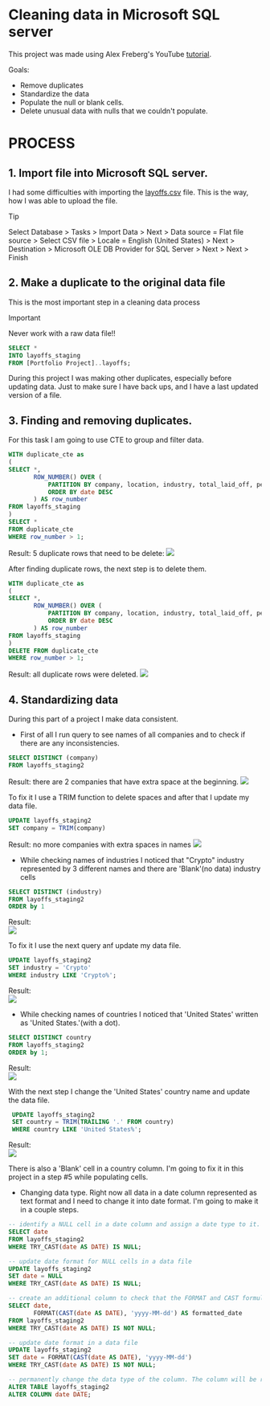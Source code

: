 # Cleaning data in Microsoft SQL server ##
 
This project was made using Alex Freberg's YouTube [tutorial](https://www.youtube.com/watch?v=4UltKCnnnTA).


Goals:
- Remove duplicates
- Standardize the data
- Populate the null or blank cells.
- Delete unusual data with nulls that we couldn't populate.

# PROCESS

## 1. Import file into Microsoft SQL server.

I had some difficulties with importing the [layoffs.csv](https://github.com/VictoriaStetskevych/projects_from_internet/blob/main/01_layoffs_alex_the_analyst/layoffs.csv) file. 
This is the way, how I was able to upload the file.

> [!TIP]
> Select Database > Tasks > Import Data > Next > Data source = Flat file source > Select CSV file > Locale = English (United States)  > Next > Destination > Microsoft OLE DB Provider for SQL Server > Next > Next > Finish

## 2. Make a duplicate to the original data file

This is the most important step in a cleaning data process  
> [!IMPORTANT]
> Never work with a raw data file!!

```sql
SELECT *
INTO layoffs_staging
FROM [Portfolio Project]..layoffs;
```

During this project I was making other duplicates, especially before updating data. Just to make sure I have back ups, and I have a last updated version of a file.

## 3. Finding and removing duplicates.
For this task I am going to use CTE to group and filter data.

```sql
WITH duplicate_cte as
(
SELECT *,
       ROW_NUMBER() OVER (
           PARTITION BY company, location, industry, total_laid_off, percentage_laid_off, date, stage, country, funds_raised_millions
           ORDER BY date DESC
       ) AS row_number
FROM layoffs_staging
)
SELECT *
FROM duplicate_cte
WHERE row_number > 1;
```
Result: 5 duplicate rows that need to be delete:
![](https://raw.githubusercontent.com/VictoriaStetskevych/projects_from_internet/refs/heads/main/01_layoffs_alex_the_analyst/images/01_duplicates.png)

After finding duplicate rows, the next step is to delete them.
```sql
WITH duplicate_cte as
(
SELECT *,
       ROW_NUMBER() OVER (
           PARTITION BY company, location, industry, total_laid_off, percentage_laid_off, date, stage, country, funds_raised_millions
           ORDER BY date DESC
       ) AS row_number
FROM layoffs_staging
)
DELETE FROM duplicate_cte
WHERE row_number > 1;
```
Result: all duplicate rows were deleted.
![](https://raw.githubusercontent.com/VictoriaStetskevych/projects_from_internet/refs/heads/main/01_layoffs_alex_the_analyst/images/02_dulicates_fixed.png)

## 4. Standardizing data

During this part of a project I make data consistent.

- First of all I run query to see names of all companies and to check if there are any inconsistencies. 
```sql
SELECT DISTINCT (company)
FROM layoffs_staging2
```
Result: there are 2 companies that have extra space at the beginning. 
![](https://raw.githubusercontent.com/VictoriaStetskevych/projects_from_internet/refs/heads/main/01_layoffs_alex_the_analyst/images/03_company.png)

To fix it I use a TRIM function to delete spaces and after that I update my data file.
```sql
UPDATE layoffs_staging2
SET company = TRIM(company)
```
Result: no more companies with extra spaces in names
![](https://raw.githubusercontent.com/VictoriaStetskevych/projects_from_internet/refs/heads/main/01_layoffs_alex_the_analyst/images/04_company_fixed.png)

- While checking names of industries I noticed that "Crypto" industry represented by 3 different names and there are 'Blank'(no data) industry cells 
```sql
SELECT DISTINCT (industry)
FROM layoffs_staging2
ORDER by 1
``` 
Result:                           
![](https://raw.githubusercontent.com/VictoriaStetskevych/projects_from_internet/refs/heads/main/01_layoffs_alex_the_analyst/images/05_industries.png)

To fix it I use the next query anf update my data file.
```sql
UPDATE layoffs_staging2
SET industry = 'Crypto'
WHERE industry LIKE 'Crypto%';
```
Result:                           
![](https://raw.githubusercontent.com/VictoriaStetskevych/projects_from_internet/refs/heads/main/01_layoffs_alex_the_analyst/images/06_industries_fixed.png)

- While checking names of countries I noticed that 'United States' written as 'United States.'(with a dot). 
```sql
SELECT DISTINCT country
FROM layoffs_staging2
ORDER by 1;
```
Result:                             
![](https://raw.githubusercontent.com/VictoriaStetskevych/projects_from_internet/refs/heads/main/01_layoffs_alex_the_analyst/images/07_country.png)

With the next step I change the 'United States' country name and update the data file. 
```sql
 UPDATE layoffs_staging2
 SET country = TRIM(TRAILING '.' FROM country)
 WHERE country LIKE 'United States%';
``` 
Result:                                 
![](https://raw.githubusercontent.com/VictoriaStetskevych/projects_from_internet/refs/heads/main/01_layoffs_alex_the_analyst/images/08_country_fixed.png)

There is also a 'Blank' cell in a country column. I'm going to fix it in this project in a step #5 while populating cells. 

- Changing data type.
Right now all data in a date column represented as text format and I need to change it into date format.
I'm going to make it in a couple steps.  
```sql
-- identify a NULL cell in a date column and assign a date type to it.
SELECT date
FROM layoffs_staging2
WHERE TRY_CAST(date AS DATE) IS NULL;

-- update date format for NULL cells in a data file 
UPDATE layoffs_staging2
SET date = NULL
WHERE TRY_CAST(date AS DATE) IS NULL;

-- create an additional column to check that the FORMAT and CAST formulas work properly 
SELECT date,
       FORMAT(CAST(date AS DATE), 'yyyy-MM-dd') AS formatted_date
FROM layoffs_staging2
WHERE TRY_CAST(date AS DATE) IS NOT NULL;

-- update date format in a data file 
UPDATE layoffs_staging2
SET date = FORMAT(CAST(date AS DATE), 'yyyy-MM-dd') 
WHERE TRY_CAST(date AS DATE) IS NOT NULL;

-- permanently change the data type of the column. The column will be recognized as a DATE type in the database schema.
ALTER TABLE layoffs_staging2
ALTER COLUMN date DATE;

```